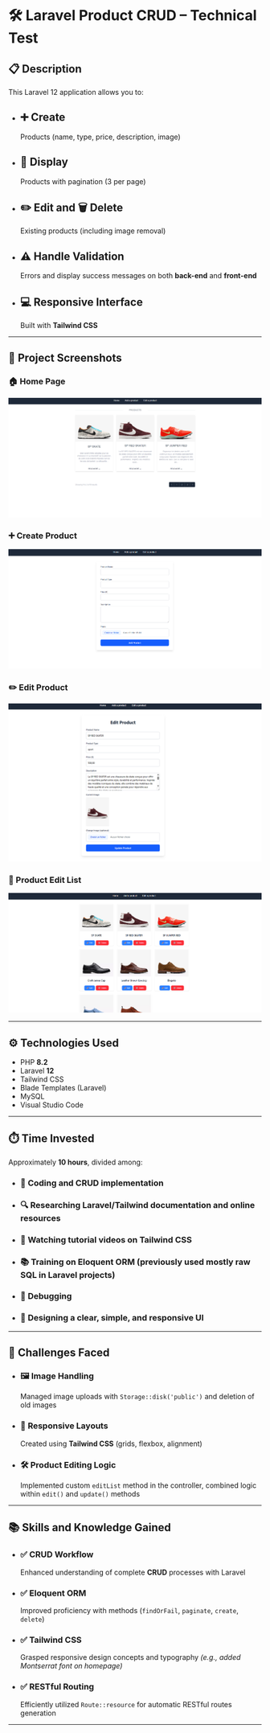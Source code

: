 # 🛠️ Laravel Product CRUD – Technical Test

## 📋 Description

This Laravel 12 application allows you to:

- ## ➕ Create
  Products (name, type, price, description, image)

- ## 📄 Display
  Products with pagination (3 per page)

- ## ✏️ Edit and 🗑️ Delete
  Existing products (including image removal)

- ## ⚠️ Handle Validation
  Errors and display success messages on both **back-end** and **front-end**

- ## 💻 Responsive Interface
  Built with **Tailwind CSS**

---

## 📸 Project Screenshots

### 🏠 Home Page

![Home Page](images/home.png)

### ➕ Create Product

![Create Product](images/create.png)

### ✏️ Edit Product

![Edit Product](images/edit.png)

### 📃 Product Edit List

![Edit List](images/editlist.png)

---

## ⚙️ Technologies Used

- PHP **8.2**
- Laravel **12**
- Tailwind CSS
- Blade Templates (Laravel)
- MySQL
- Visual Studio Code

---

## ⏱️ Time Invested

Approximately **10 hours**, divided among:

- ### 🧱 Coding and CRUD implementation
- ### 🔍 Researching Laravel/Tailwind documentation and online resources
- ### 🎥 Watching tutorial videos on Tailwind CSS
- ### 📚 Training on **Eloquent ORM** (previously used mostly raw SQL in Laravel projects)
- ### 🐞 Debugging
- ### 🧠 Designing a clear, simple, and responsive UI

---

## 🚧 Challenges Faced

- ### 🖼️ Image Handling
  Managed image uploads with `Storage::disk('public')` and deletion of old images

- ### 📱 Responsive Layouts
  Created using **Tailwind CSS** (grids, flexbox, alignment)

- ### 🛠️ Product Editing Logic
  Implemented custom `editList` method in the controller, combined logic within `edit()` and `update()` methods

---

## 📚 Skills and Knowledge Gained

- ### ✅ CRUD Workflow
  Enhanced understanding of complete **CRUD** processes with Laravel

- ### ✅ Eloquent ORM
  Improved proficiency with methods (`findOrFail`, `paginate`, `create`, `delete`)

- ### ✅ Tailwind CSS
  Grasped responsive design concepts and typography *(e.g., added Montserrat font on homepage)*

- ### ✅ RESTful Routing
  Efficiently utilized `Route::resource` for automatic RESTful routes generation

---